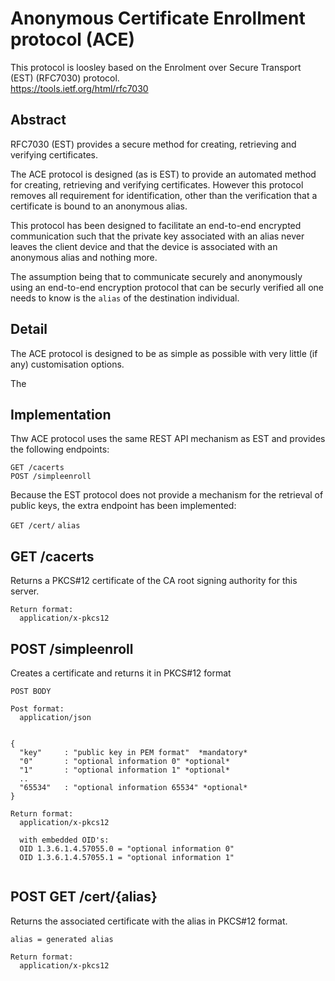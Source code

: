 # Anonymous Certificate Enrollment protocol (ACE)

This protocol is loosley based on the Enrolment over Secure Transport (EST) (RFC7030) protocol.   
https://tools.ietf.org/html/rfc7030  

Abstract  
--------

RFC7030 (EST) provides a secure method for creating, retrieving and verifying certificates.  

The ACE protocol is designed (as is EST) to provide an automated method for creating, retrieving and verifying certificates. However this protocol removes all requirement for identification, other than the verification that a certificate is bound to an anonymous alias.  

This protocol has been designed to facilitate an end-to-end encrypted communication such that the private key associated with an alias never leaves the client device and that the device is associated with an anonymous alias and nothing more.  

The assumption being that to communicate securely and anonymously using an end-to-end encryption protocol that can be securly verified all one needs to know is the `alias` of the destination individual.  

Detail
------

The ACE protocol is designed to be as simple as possible with very little (if any) customisation options.

The 

Implementation
--------------

Thw ACE protocol uses the same REST API mechanism as EST and provides the following endpoints:  
  
`GET /cacerts`  
`POST /simpleenroll`  
  
Because the EST protocol does not provide a mechanism for the retrieval of public keys, the extra endpoint has been implemented:  

`GET /cert/` `alias`  


GET /cacerts  
------------
Returns a PKCS#12 certificate of the CA root signing authority for this server. 
```
Return format:  
  application/x-pkcs12  
```

POST /simpleenroll    
------------------
Creates a certificate and returns it in PKCS#12 format  

```
POST BODY  

Post format:  
  application/json    


{  
  "key"     : "public key in PEM format"  *mandatory*
  "0"       : "optional information 0" *optional*  
  "1"       : "optional information 1" *optional*
  ..
  "65534"   : "optional information 65534" *optional*
}
```

```
Return format:  
  application/x-pkcs12  
  
  with embedded OID's:
  OID 1.3.6.1.4.57055.0 = "optional information 0"
  OID 1.3.6.1.4.57055.1 = "optional information 1"
  
```


POST GET /cert/{alias}
----------------------
Returns the associated certificate with the alias in PKCS#12 format.  

```
alias = generated alias
```  

```
Return format:  
  application/x-pkcs12  
```  









